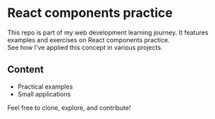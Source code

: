 # React components practice  
This repo is part of my web development learning journey. It features examples and exercises on React components practice.   
See how I've applied this concept in various projects.  
## Content 
- Practical examples 
- Small applications  

Feel free to clone, explore, and contribute!
